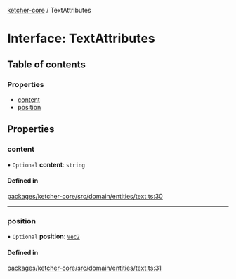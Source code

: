 [ketcher-core](../README.md) / TextAttributes

# Interface: TextAttributes

## Table of contents

### Properties

- [content](TextAttributes.md#content)
- [position](TextAttributes.md#position)

## Properties

### content

• `Optional` **content**: `string`

#### Defined in

[packages/ketcher-core/src/domain/entities/text.ts:30](https://github.com/epam/ketcher/blob/bf065756/packages/ketcher-core/src/domain/entities/text.ts#L30)

___

### position

• `Optional` **position**: [`Vec2`](../classes/Vec2.md)

#### Defined in

[packages/ketcher-core/src/domain/entities/text.ts:31](https://github.com/epam/ketcher/blob/bf065756/packages/ketcher-core/src/domain/entities/text.ts#L31)
